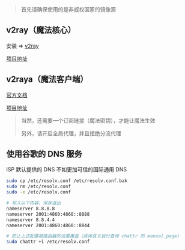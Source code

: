 > 首先请确保使用的是非威权国家的镜像源

## v2ray（魔法核心）

安装 => [v2ray](https://archlinux.org/packages/community/x86_64/v2ray/)

[项目地址](https://github.com/v2fly/v2ray-core)

## v2raya（魔法客户端）

[官方文档](https://v2raya.org)

[项目地址](https://github.com/v2rayA/v2rayA)

> 当然，还需要一个订阅链接（魔法密钥），才能让魔法生效
>
> 另外，请开启全局代理，并且拒绝分流代理

## 使用谷歌的 DNS 服务

ISP 默认提供的 DNS 不如更加可信的国际通用 DNS

```bash
sudo cp /etc/resolv.conf /etc/resolv.conf.bak
sudo rm /etc/resolv.conf
sudo -e /etc/resolv.conf

# 写入以下内容，保存退出
nameserver 8.8.8.8
nameserver 2001:4860:4860::8888
nameserver 8.8.4.4
nameserver 2001:4860:4860::8844

# 防止上述配置被路由器的设置覆盖（具体含义自行查询 chattr 的 manual_page）
sudo chattr +i /etc/resolv.conf
```

